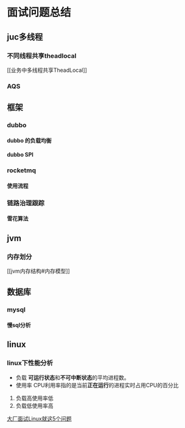 # 面试问题总结

## juc多线程

### 不同线程共享theadlocal
[[业务中多线程共享TheadLocal]]



### AQS

#### 

## 框架

### dubbo

#### dubbo 的负载均衡

#### dubbo SPI


### rocketmq

#### 使用流程

### 链路治理跟踪

#### 雪花算法

## jvm

### 内存划分
[[jvm内存结构#内存模型]]


## 数据库

### mysql

#### 慢sql分析

## linux

### linux下性能分析
- 负载 
**可运行状态**和**不可中断状态**的平均进程数。
- 使用率 
CPU利用率指的是当前**正在运行**的进程实时占用CPU的百分比

1. 负载高使用率低
2. 负载低使用率高

[大厂面试Linux就这5个问题](https://mp.weixin.qq.com/s/24vBHgtw5efC9V9yYqknNg)